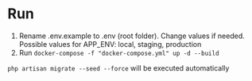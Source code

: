 # Run

1. Rename .env.example to .env (root folder). Change values if needed. Possible values for APP_ENV: local, staging, production
2. Run
`docker-compose -f "docker-compose.yml" up -d --build`

`php artisan migrate --seed --force` will be executed automatically
